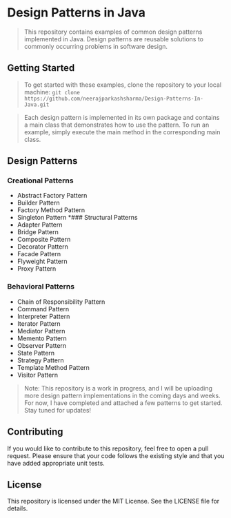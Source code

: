 # Design Patterns in Java
> This repository contains examples of common design patterns implemented in Java. Design patterns are reusable solutions to commonly occurring problems in software design.

## Getting Started
> To get started with these examples, clone the repository to your local machine: 
`git clone https://github.com/neerajparkashsharma/Design-Patterns-In-Java.git`

> Each design pattern is implemented in its own package and contains a main class that demonstrates how to use the pattern. To run an example, simply execute the main method in the corresponding main class.

## Design Patterns

### Creational Patterns
* Abstract Factory Pattern
* Builder Pattern
* Factory Method Pattern
* Singleton Pattern
*### Structural Patterns
* Adapter Pattern
* Bridge Pattern
* Composite Pattern
* Decorator Pattern
* Facade Pattern
* Flyweight Pattern
* Proxy Pattern
### Behavioral Patterns
* Chain of Responsibility Pattern
* Command Pattern
* Interpreter Pattern
* Iterator Pattern
* Mediator Pattern
* Memento Pattern
* Observer Pattern
* State Pattern
* Strategy Pattern
* Template Method Pattern
* Visitor Pattern

> Note: This repository is a work in progress, and I will be uploading more design pattern implementations in the coming days and weeks. For now, I have completed and attached a few patterns to get started. Stay tuned for updates!
 
## Contributing
If you would like to contribute to this repository, feel free to open a pull request. Please ensure that your code follows the existing style and that you have added appropriate unit tests.

## License
This repository is licensed under the MIT License. See the LICENSE file for details.



